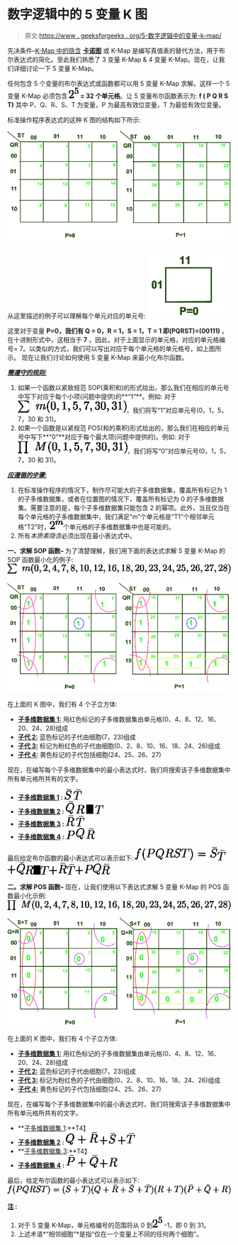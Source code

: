 # 数字逻辑中的 5 变量 K 图

> 原文:[https://www . geeksforgeeks . org/5-数字逻辑中的变量-k-map/](https://www.geeksforgeeks.org/5-variable-k-map-in-digital-logic/)

先决条件–[K-Map 中的隐含](https://www.geeksforgeeks.org/digital-logic-implicants-k-map/)
**[卡诺图](https://www.geeksforgeeks.org/k-mapkarnaugh-map/)** 或 K-Map 是编写真值表的替代方法，用于布尔表达式的简化。至此我们熟悉了 3 变量 K-Map & 4 变量 K-Map。现在，让我们详细讨论一下 5 变量 K-Map。

任何包含 5 个变量的布尔表达式或函数都可以用 5 变量 K-Map 求解。这样一个 5 变量 K-Map 必须包含 **![$2^{5}$](img/aefd523c0281a946c3d70ce7249a9f4b.png "Rendered by QuickLaTeX.com") = 32 个单元格**。让 5 变量布尔函数表示为:
**f ( P Q R S T)** 其中 P、Q、R、S、T 为变量，P 为最高有效位变量，T 为最低有效位变量。

标准操作程序表达式的这种 K 图的结构如下所示:

![](img/a8a18c2f2299718289be03f99eb50aaf.png)

从这里描述的例子可以理解每个单元对应的单元号:
![](img/3e7aebffd43abd7f29c9edeabb872320.png)

这里对于变量 **P=0，我们有 Q = 0，R = 1，S = 1，T = 1 即(PQRST)=(00111)** 。在十进制形式中，这相当于 **7** 。因此，对于上面显示的单元格，对应的单元格编号= 7。以类似的方式，我们可以写出对应于每个单元格的单元格号，如上图所示。
现在让我们讨论如何使用 5 变量 K-Map 来最小化布尔函数。

<u>***需遵守的规则:***</u>

1.  如果一个函数以紧致规范 SOP(乘积和)的形式给出，那么我们在相应的单元号中写下对应于每个小项(问题中提供)的**“1”**。例如:
    对于![\sum\ m(0, 1, 5, 7, 30, 31)](img/93124f86996a694b4f3e4483cbfba233.png "Rendered by QuickLaTeX.com")，我们将写“1”对应单元号(0，1，5，7，30 和 31)。
2.  如果一个函数是以紧规范 POS(和的乘积)形式给出的，那么我们在相应的单元号中写下**“0”**对应于每个最大项(问题中提供的)。例如:
    对于![\prod\ M(0, 1, 5, 7, 30, 31)](img/f5e1cf8403efa55799fa3d1f7b9a7392.png "Rendered by QuickLaTeX.com")，我们将写“0”对应单元号(0，1，5，7，30 和 31)。

<u>***应遵循的步骤:***</u>

1.  在标准操作程序的情况下，制作尽可能大的子多维数据集，覆盖所有标记为 1 的子多维数据集，或者在位置图的情况下，覆盖所有标记为 0 的子多维数据集。需要注意的是，每个子多维数据集只能包含 2 的幂项。此外，当且仅当在每个单元格的子多维数据集中，我们满足“m”个单元格是“T1”个相邻单元格“T2”时，![$2^{m}$](img/206deef752542b5a842fb449f272b23c.png "Rendered by QuickLaTeX.com")个单元格的子多维数据集中也是可能的。
2.  所有*本质素隐含*必须出现在最小表达式中。

**一、求解 SOP 函数–**
为了清楚理解，我们用下面的表达式求解 5 变量 K-Map 的 SOP 函数最小化的例子:
![\sum\ m(0, 2, 4, 7, 8, 10, 12, 16, 18, 20, 23, 24, 25, 26, 27, 28)](img/8b492ed4ed899e08255329f16bdd250a.png "Rendered by QuickLaTeX.com")

![](img/bd0047f3e25fa6e510cb27aa6091d578.png)

在上面的 K 图中，我们有 4 个子立方体:

*   **<u>子多维数据集 1:</u>** 用红色标记的子多维数据集由单元格(0、4、8、12、16、20、24、28)组成
*   **<u>子代 2:</u>** 蓝色标记的子代由细胞(7，23)组成
*   **<u>子代 3:</u>** 标记为粉红色的子代由细胞(0、2、8、10、16、18、24、26)组成
*   **<u>子代 4:</u>** 黄色标记的子代包括细胞(24、25、26、27)

现在，在编写每个子多维数据集中的最小表达式时，我们将搜索该子多维数据集中所有单元格所共有的文字。

*   **<u>子多维数据集 1</u> :** ![\bar S](img/e6fb637ccf6ad7c67aeebc700fa4687e.png "Rendered by QuickLaTeX.com") ![\bar T](img/7037832cdcdd1bcd93fc31d16e5a53a6.png "Rendered by QuickLaTeX.com")
*   **<u>子多维数据集 2</u> :** ![\bar Q](img/80715fb9c1b50d0daaa9aac5a4498c27.png "Rendered by QuickLaTeX.com") ![R](img/ba4e2d8bd8b5b3f5b8c3d335494a5e65.png "Rendered by QuickLaTeX.com") ![S](img/5f2fc049c461a752012a1cd5851e8d05.png "Rendered by QuickLaTeX.com") ![T](img/a682ee845f0703e8da93b404d1b8820b.png "Rendered by QuickLaTeX.com")
*   **<u>子多维数据集 3</u> :** ![\bar R](img/1b85b45c8e82699feaa37167c78dd270.png "Rendered by QuickLaTeX.com") ![\bar T](img/7037832cdcdd1bcd93fc31d16e5a53a6.png "Rendered by QuickLaTeX.com")
*   **<u>子多维数据集 4</u> :** ![P](img/35fbd389b7039bbdaf3d87058e2c6dbc.png "Rendered by QuickLaTeX.com") ![Q](img/ac6b35cd30d9ce0566e6eefcfcbc240e.png "Rendered by QuickLaTeX.com") ![\bar R](img/1b85b45c8e82699feaa37167c78dd270.png "Rendered by QuickLaTeX.com")

最后给定布尔函数的最小表达式可以表示如下:
![f(P Q R S T) = \bar S](img/299fa457d0720f73c037924718d0ea07.png "Rendered by QuickLaTeX.com")![\bar T](img/7037832cdcdd1bcd93fc31d16e5a53a6.png "Rendered by QuickLaTeX.com")![ + \bar Q](img/25e189363b446abee70d7f96a4c370da.png "Rendered by QuickLaTeX.com")![R](img/ba4e2d8bd8b5b3f5b8c3d335494a5e65.png "Rendered by QuickLaTeX.com")![S](img/5f2fc049c461a752012a1cd5851e8d05.png "Rendered by QuickLaTeX.com")![T](img/a682ee845f0703e8da93b404d1b8820b.png "Rendered by QuickLaTeX.com")![ + \bar R](img/c3f3adeea833c0651fdc2da465c596a3.png "Rendered by QuickLaTeX.com")![\bar T](img/7037832cdcdd1bcd93fc31d16e5a53a6.png "Rendered by QuickLaTeX.com")![ + P](img/753ac3e66b5514038d50a91969772176.png "Rendered by QuickLaTeX.com")![Q](img/ac6b35cd30d9ce0566e6eefcfcbc240e.png "Rendered by QuickLaTeX.com")![\bar R](img/1b85b45c8e82699feaa37167c78dd270.png "Rendered by QuickLaTeX.com")

**二。求解 POS 函数–**
现在，让我们使用以下表达式求解 5 变量 K-Map 的 POS 函数最小化示例:
![\prod\ M(0, 2, 4, 7, 8, 10, 12, 16, 18, 20, 23, 24, 25, 26, 27, 28)](img/2366f2d1dda0174adf4f886ae76e1ca5.png "Rendered by QuickLaTeX.com")

![](img/e0a664e9bf3dcc1164d87db51fbfb7e1.png)

在上面的 K 图中，我们有 4 个子立方体:

*   **<u>子多维数据集 1:</u>** 用红色标记的子多维数据集由单元格(0、4、8、12、16、20、24、28)组成
*   **<u>子代 2:</u>** 蓝色标记的子代由细胞(7，23)组成
*   **<u>子代 3:</u>** 标记为粉红色的子代由细胞(0、2、8、10、16、18、24、26)组成
*   **<u>子代 4:</u>** 黄色标记的子代包括细胞(24、25、26、27)

现在，在编写每个子多维数据集中的最小表达式时，我们将搜索该子多维数据集中所有单元格所共有的文字。

*   **<u>子多维数据集 1</u>:**T4】
*   **<u>子多维数据集 2</u> :** ![Q + \bar R](img/0130dd57608ef4c1b0f9ed4192113072.png "Rendered by QuickLaTeX.com") ![+ \bar S](img/191bc2c54208ba5617a59b9f6c0bb602.png "Rendered by QuickLaTeX.com") ![+ \bar T](img/a9394f8b8a05331009a68bafdf9ed53d.png "Rendered by QuickLaTeX.com")
*   **<u>子多维数据集 3</u>:**T4】
*   **<u>子多维数据集 4</u> :** ![\bar P + \bar Q](img/c30a9a8375ea32d8c4a0c8a9cc9455dd.png "Rendered by QuickLaTeX.com") ![+ R](img/f1abeb9267b5450ecf5a49ddbf1c3a33.png "Rendered by QuickLaTeX.com")

最后，给定布尔函数的最小表达式可以表示如下:
![f(P Q R S T) =  (S + T)(Q + \bar R + \bar S + \bar T)( R + T)(\bar P + \bar Q  + R)](img/31d2cacd7eb471a2428d5d19975f1f5c.png "Rendered by QuickLaTeX.com")

**<u>注</u> :**

1.  对于 5 变量 K-Map，单元格编号的范围将从 0 到![$2^{5}$](img/aefd523c0281a946c3d70ce7249a9f4b.png "Rendered by QuickLaTeX.com") -1，即 0 到 31。
2.  上述术语*“相邻细胞”*是指“仅在一个变量上不同的任何两个细胞”。